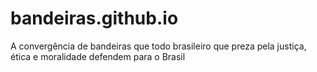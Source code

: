 # bandeiras.github.io
A convergência de bandeiras que todo brasileiro que preza pela justiça, ética e moralidade defendem para o Brasil
